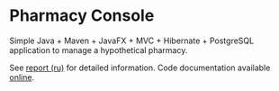 # Pharmacy Console

Simple Java + Maven + JavaFX + MVC + Hibernate + PostgreSQL application to manage a hypothetical pharmacy.

See [report (ru)](report/out/8307_Репин_кр.pdf) for detailed information. Code documentation available
[online](https://stnrepin.github.io/pharmacy-console/).
